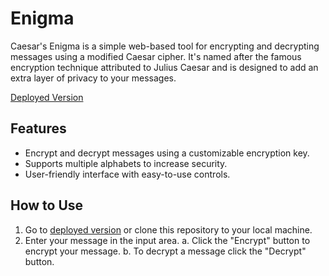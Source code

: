 # Enigma

Caesar's Enigma is a simple web-based tool for encrypting and decrypting messages using a modified Caesar cipher. It's named after the famous encryption technique attributed to Julius Caesar and is designed to add an extra layer of privacy to your messages.

[Deployed Version](https://foscat.github.io/Enigma/)

## Features

- Encrypt and decrypt messages using a customizable encryption key.
- Supports multiple alphabets to increase security.
- User-friendly interface with easy-to-use controls.

## How to Use

1. Go to [deployed version](https://foscat.github.io/Enigma/) or clone this repository to your local machine.
2. Enter your message in the input area.
  a. Click the "Encrypt" button to encrypt your message.
  b. To decrypt a message click the "Decrypt" button.
